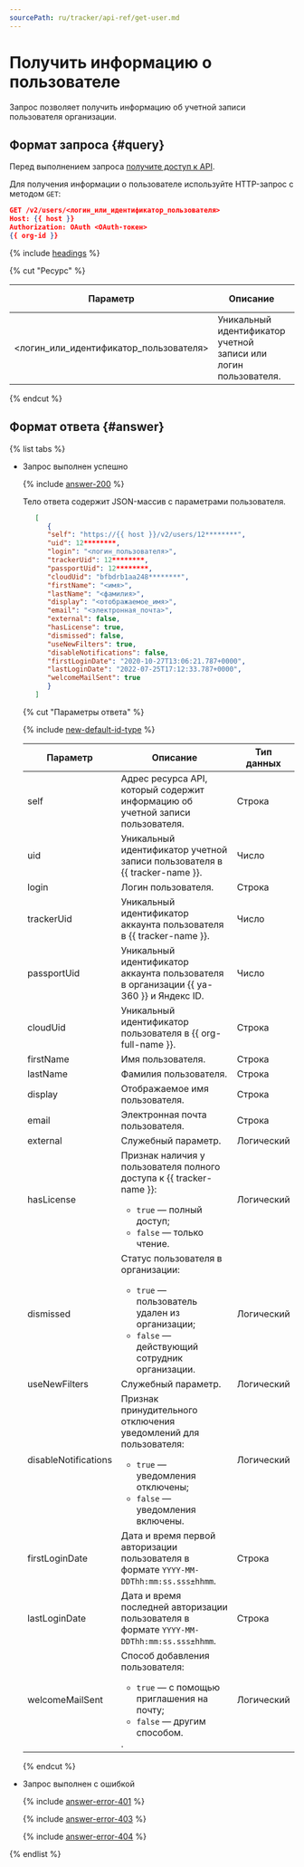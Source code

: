```yaml
---
sourcePath: ru/tracker/api-ref/get-user.md
---
```

# Получить информацию о пользователе

Запрос позволяет получить информацию об учетной записи пользователя организации.

## Формат запроса {#query}

Перед выполнением запроса [получите доступ к API](concepts/access.md).

Для получения информации о пользователе используйте HTTP-запрос с методом `GET`:

```json
GET /v2/users/<логин_или_идентификатор_пользователя>
Host: {{ host }}
Authorization: OAuth <OAuth-токен>
{{ org-id }}
```

{% include [headings](../_includes/tracker/api/headings.md) %}

{% cut "Ресурс" %}

Параметр | Описание | Тип данных
--- | --- | ---
\<логин_или_идентификатор_пользователя\> | Уникальный идентификатор учетной записи или логин пользователя. | Строка

{% endcut %}

## Формат ответа {#answer}

{% list tabs %}

- Запрос выполнен успешно

    {% include [answer-200](../_includes/tracker/api/answer-200.md) %}
   
    Тело ответа содержит JSON-массив с параметрами пользователя.

    
    ```json
       [
          {
          "self": "https://{{ host }}/v2/users/12********",
          "uid": 12********,
          "login": "<логин_пользователя>",
          "trackerUid": 12********,
          "passportUid": 12********,
          "cloudUid": "bfbdrb1aa248********",
          "firstName": "<имя>",
          "lastName": "<фамилия>",
          "display": "<отображаемое_имя>",
          "email": "<электронная_почта>",
          "external": false,
          "hasLicense": true,
          "dismissed": false,
          "useNewFilters": true,
          "disableNotifications": false,
          "firstLoginDate": "2020-10-27T13:06:21.787+0000",
          "lastLoginDate": "2022-07-25T17:12:33.787+0000",
          "welcomeMailSent": true
          }
       ]
    ```


    {% cut "Параметры ответа" %}

    {% include [new-default-id-type](../_includes/tracker/api/new-default-id-type.md) %}

    Параметр | Описание | Тип данных
    -------- | -------- | ----------
    self | Адрес ресурса API, который содержит информацию об учетной записи пользователя. | Строка
    uid | Уникальный идентификатор учетной записи пользователя в {{ tracker-name }}. | Число
    login | Логин пользователя. | Строка
    trackerUid | Уникальный идентификатор аккаунта пользователя в {{ tracker-name }}. | Число
    passportUid | Уникальный идентификатор аккаунта пользователя в организации {{ ya-360 }} и Яндекс ID. | Число
    cloudUid | Уникальный идентификатор пользователя в {{ org-full-name }}. | Строка
    firstName | Имя пользователя. | Строка
    lastName | Фамилия пользователя. | Строка
    display | Отображаемое имя пользователя. | Строка
    email | Электронная почта пользователя. | Строка
    external | Служебный параметр. | Логический
    hasLicense | Признак наличия у пользователя полного доступа к {{ tracker-name }}:<ul><li>`true` — полный доступ;</li><li>`false` — только чтение.</li></ul> | Логический
    dismissed | Статус пользователя в организации:<ul><li>`true` — пользователь удален из организации;</li><li>`false` — действующий сотрудник организации.</li></ul> | Логический
    useNewFilters | Служебный параметр. | Логический
    disableNotifications | Признак принудительного отключения уведомлений для пользователя:<ul><li>`true` — уведомления отключены;</li><li>`false` — уведомления включены.</li></ul> | Логический
    firstLoginDate | Дата и время первой авторизации пользователя в формате `YYYY-MM-DDThh:mm:ss.sss±hhmm`. | Строка
    lastLoginDate | Дата и время последней авторизации пользователя в формате `YYYY-MM-DDThh:mm:ss.sss±hhmm`. | Строка
    welcomeMailSent | Способ добавления пользователя: <ul><li>`true` — с помощью приглашения на почту;</li><li>`false` — другим способом.</li></ul>. | Логический
    
    {% endcut %}
    
- Запрос выполнен с ошибкой

    {% include [answer-error-401](../_includes/tracker/api/answer-error-401.md) %}

    {% include [answer-error-403](../_includes/tracker/api/answer-error-403.md) %}

    {% include [answer-error-404](../_includes/tracker/api/answer-error-404.md) %}

{% endlist %}